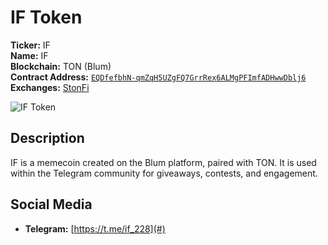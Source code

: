 # IF Token  
**Ticker:** IF  
**Name:** IF  
**Blockchain:** TON (Blum)  
**Contract Address:** [`EQDfefbhN-qmZqH5UZgFQ7GrrRex6ALMgPFImfADHwwDblj6`](https://tonscan.org/address/EQDfefbhN-qmZqH5UZgFQ7GrrRex6ALMgPFImfADHwwDblj6)  
**Exchanges:** [StonFi](https://ston.fi/)  

![IF Token](https://cdn.blum.codes/57aee174-ebef-429b-9a69-7f6442bc3cdd/339c021b-3716-42f4-9a26-14f9456c08de)  

## Description  
IF is a memecoin created on the Blum platform, paired with TON. It is used within the Telegram community for giveaways, contests, and engagement.  

## Social Media  
- **Telegram:** [https://t.me/if_228](#) 
